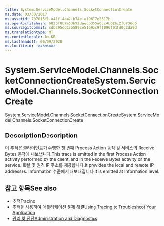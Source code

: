 ```yaml
---
title: System.ServiceModel.Channels.SocketConnectionCreate
ms.date: 03/30/2017
ms.assetid: 707015f1-a41f-4a42-b74e-a19677e2517b
ms.openlocfilehash: 6823f8b7e5db92daecb355a6cc4b82bc2fb736d6
ms.sourcegitcommit: cdb295dd1db589ce5169ac9ff096f01fd0c2da9d
ms.translationtype: MT
ms.contentlocale: ko-KR
ms.lasthandoff: 06/09/2020
ms.locfileid: "84593882"
---
```

# <a name="systemservicemodelchannelssocketconnectioncreate"></a><span data-ttu-id="7eece-102">System.ServiceModel.Channels.SocketConnectionCreate</span><span class="sxs-lookup"><span data-stu-id="7eece-102">System.ServiceModel.Channels.SocketConnectionCreate</span></span>
<span data-ttu-id="7eece-103">System.ServiceModel.Channels.SocketConnectionCreate</span><span class="sxs-lookup"><span data-stu-id="7eece-103">System.ServiceModel.Channels.SocketConnectionCreate</span></span>  
  
## <a name="description"></a><span data-ttu-id="7eece-104">Description</span><span class="sxs-lookup"><span data-stu-id="7eece-104">Description</span></span>  
 <span data-ttu-id="7eece-105">이 추적은 클라이언트가 수행한 첫 번째 Process Action 동작 및 서비스의 Receive Bytes 동작에 내보냅니다.</span><span class="sxs-lookup"><span data-stu-id="7eece-105">This trace is emitted in the first Process Action activity performed by the client, and in the Receive Bytes activity on the service.</span></span> <span data-ttu-id="7eece-106">로컬 및 원격 IP 주소를 제공합니다.</span><span class="sxs-lookup"><span data-stu-id="7eece-106">It provides the local and remote IP addresses.</span></span> <span data-ttu-id="7eece-107">Information 수준에서 내보내집니다.</span><span class="sxs-lookup"><span data-stu-id="7eece-107">It is emitted at Information level.</span></span>  
  
## <a name="see-also"></a><span data-ttu-id="7eece-108">참고 항목</span><span class="sxs-lookup"><span data-stu-id="7eece-108">See also</span></span>

- [<span data-ttu-id="7eece-109">추적</span><span class="sxs-lookup"><span data-stu-id="7eece-109">Tracing</span></span>](index.md)
- [<span data-ttu-id="7eece-110">추적을 사용하여 애플리케이션 문제 해결</span><span class="sxs-lookup"><span data-stu-id="7eece-110">Using Tracing to Troubleshoot Your Application</span></span>](using-tracing-to-troubleshoot-your-application.md)
- [<span data-ttu-id="7eece-111">관리 및 진단</span><span class="sxs-lookup"><span data-stu-id="7eece-111">Administration and Diagnostics</span></span>](../index.md)
